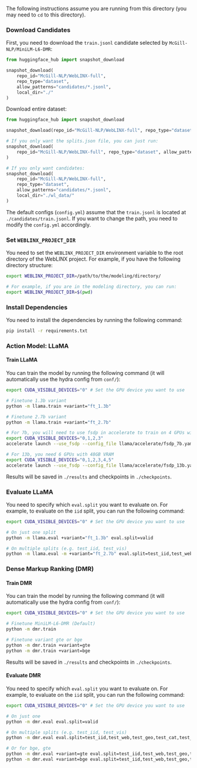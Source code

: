 The following instructions assume you are running from this directory (you may need to `cd` to this directory).

### Download Candidates

First, you need to download the `train.jsonl` candidate selected by `McGill-NLP/MiniLM-L6-DMR`:

```python
from huggingface_hub import snapshot_download

snapshot_download(
    repo_id="McGill-NLP/WebLINX-full", 
    repo_type="dataset", 
    allow_patterns="candidates/*.jsonl", 
    local_dir="./"
)
```

Download entire dataset:

```python
from huggingface_hub import snapshot_download

snapshot_download(repo_id="McGill-NLP/WebLINX-full", repo_type="dataset", local_dir="./wl_data/")

# If you only want the splits.json file, you can just run:
snapshot_download(
    repo_id="McGill-NLP/WebLINX-full", repo_type="dataset", allow_patterns="splits.json", local_dir="./wl_data/"
)

# If you only want candidates:
snapshot_download(
    repo_id="McGill-NLP/WebLINX-full", 
    repo_type="dataset", 
    allow_patterns="candidates/*.jsonl", 
    local_dir="./wl_data/"
)
```

The default configs (`config.yml`) assume that the `train.jsonl` is located at `./candidates/train.jsonl`. If you want to change the path, you need to modify the `config.yml` accordingly.

### Set `WEBLINX_PROJECT_DIR`

You need to set the `WEBLINX_PROJECT_DIR` environment variable to the root directory of the WebLINX project. For example, if you have the following directory structure:

```bash
export WEBLINX_PROJECT_DIR=/path/to/the/modeling/directory/

# For example, if you are in the modeling directory, you can run:
export WEBLINX_PROJECT_DIR=$(pwd)
```

### Install Dependencies

You need to install the dependencies by running the following command:

```bash
pip install -r requirements.txt
```

### Action Model: LLaMA

#### Train LLaMA

You can train the model by running the following command (it will automatically use the hydra config from `conf/`):

```bash
export CUDA_VISIBLE_DEVICES="0" # Set the GPU device you want to use

# Finetune 1.3b variant
python -m llama.train +variant="ft_1.3b"

# Finetune 2.7b variant
python -m llama.train +variant="ft_2.7b"

# For 7b, you will need to use fsdp in accelerate to train on 4 GPUs with 48GB VRAM
export CUDA_VISIBLE_DEVICES="0,1,2,3"
accelerate launch --use_fsdp --config_file llama/accelerate/fsdp_7b.yaml -m llama.train +variant="ft_7b"

# For 13b, you need 6 GPUs with 48GB VRAM
export CUDA_VISIBLE_DEVICES="0,1,2,3,4,5"
accelerate launch --use_fsdp --config_file llama/accelerate/fsdp_13b.yaml -m llama.train +variant="ft_13b"
```

Results will be saved in `./results` and checkpoints in `./checkpoints`.


### Evaluate LLaMA

You need to specify which `eval.split` you want to evaluate on. For example, to evaluate on the `iid` split, you can run the following command:

```bash
export CUDA_VISIBLE_DEVICES="0" # Set the GPU device you want to use

# On just one split
python -m llama.eval +variant="ft_1.3b" eval.split=valid

# On multiple splits (e.g. test_iid, test_vis)
python -m llama.eval -m +variant="ft_2.7b" eval.split=test_iid,test_web,test_geo,test_cat,test_vis
```

### Dense Markup Ranking (DMR)

#### Train DMR

You can train the model by running the following command (it will automatically use the hydra config from `conf/`):

```bash
export CUDA_VISIBLE_DEVICES="0" # Set the GPU device you want to use

# Finetune MiniLM-L6-DMR (Default)
python -m dmr.train

# Finetune variant gte or bge
python -m dmr.train +variant=gte
python -m dmr.train +variant=bge
```

Results will be saved in `./results` and checkpoints in `./checkpoints`.

#### Evaluate DMR

You need to specify which `eval.split` you want to evaluate on. For example, to evaluate on the `iid` split, you can run the following command:

```bash
export CUDA_VISIBLE_DEVICES="0" # Set the GPU device you want to use

# On just one
python -m dmr.eval eval.split=valid

# On multiple splits (e.g. test_iid, test_vis)
python -m dmr.eval eval.split=test_iid,test_web,test_geo,test_cat,test_vis

# Or for bge, gte
python -m dmr.eval +variant=gte eval.split=test_iid,test_web,test_geo,test_cat,test_vis
python -m dmr.eval +variant=bge eval.split=test_iid,test_web,test_geo,test_cat,test_vis
```